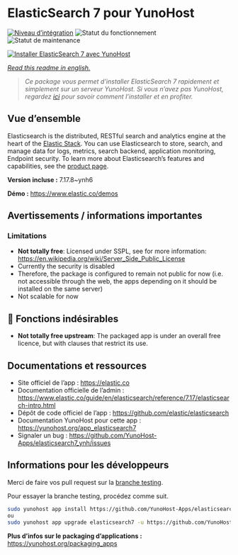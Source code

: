 <!--
N.B.: This README was automatically generated by https://github.com/YunoHost/apps/tree/master/tools/README-generator
It shall NOT be edited by hand.
-->

# ElasticSearch 7 pour YunoHost

[![Niveau d’intégration](https://dash.yunohost.org/integration/elasticsearch7.svg)](https://dash.yunohost.org/appci/app/elasticsearch7) ![Statut du fonctionnement](https://ci-apps.yunohost.org/ci/badges/elasticsearch7.status.svg) ![Statut de maintenance](https://ci-apps.yunohost.org/ci/badges/elasticsearch7.maintain.svg)

[![Installer ElasticSearch 7 avec YunoHost](https://install-app.yunohost.org/install-with-yunohost.svg)](https://install-app.yunohost.org/?app=elasticsearch7)

*[Read this readme in english.](./README.md)*

> *Ce package vous permet d’installer ElasticSearch 7 rapidement et simplement sur un serveur YunoHost.
Si vous n’avez pas YunoHost, regardez [ici](https://yunohost.org/#/install) pour savoir comment l’installer et en profiter.*

## Vue d’ensemble

Elasticsearch is the distributed, RESTful search and analytics engine at the heart of the [Elastic Stack](https://www.elastic.co/products). You can use Elasticsearch to store, search, and manage data for logs, metrics, search backend, application monitoring, Endpoint security.
To learn more about Elasticsearch’s features and capabilities, see the [product page](https://www.elastic.co/products/elasticsearch).


**Version incluse :** 7.17.8~ynh6

**Démo :** https://www.elastic.co/demos
## Avertissements / informations importantes

### Limitations
 - **Not totally free**: Licensed under SSPL, see for more information: <https://en.wikipedia.org/wiki/Server_Side_Public_License>
 - Currently the security is disabled
 - Therefore, the package is configured to remain not public for now (i.e. not accessible through the web, the apps depending on it should be installed on the same server)
 - Not scalable for now

## :red_circle: Fonctions indésirables

- **Not totally free upstream**: The packaged app is under an overall free licence, but with clauses that restrict its use.

## Documentations et ressources

* Site officiel de l’app : <https://elastic.co>
* Documentation officielle de l’admin : <https://www.elastic.co/guide/en/elasticsearch/reference/7.17/elasticsearch-intro.html>
* Dépôt de code officiel de l’app : <https://github.com/elastic/elasticsearch>
* Documentation YunoHost pour cette app : <https://yunohost.org/app_elasticsearch7>
* Signaler un bug : <https://github.com/YunoHost-Apps/elasticsearch7_ynh/issues>

## Informations pour les développeurs

Merci de faire vos pull request sur la [branche testing](https://github.com/YunoHost-Apps/elasticsearch7_ynh/tree/testing).

Pour essayer la branche testing, procédez comme suit.

``` bash
sudo yunohost app install https://github.com/YunoHost-Apps/elasticsearch7_ynh/tree/testing --debug
ou
sudo yunohost app upgrade elasticsearch7 -u https://github.com/YunoHost-Apps/elasticsearch7_ynh/tree/testing --debug
```

**Plus d’infos sur le packaging d’applications :** <https://yunohost.org/packaging_apps>